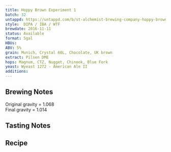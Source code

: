 ```yaml
---
title: Hoppy Brown Experiment 1
batch: 32
untappd: https://untappd.com/b/st-alchemist-brewing-company-hoppy-brown-experiment/1908351
style:  DIPA / IBA / WTF
brewdate: 2016-11-11
status: Available
format: 5gal
HBUs:
ABV: 5%
grain: Munich, Crystal 60L, Chocolate, UK brown
extract: Pilsen DME
hops: Magnum, CTZ, Nugget, Chinook, Blue Fork
yeast: Wyeast 1272 - American Ale II
additions: 
---
```

## Brewing Notes
Original gravity = 1.068  
Final gravity = 1.014

## Tasting Notes

## Recipe
